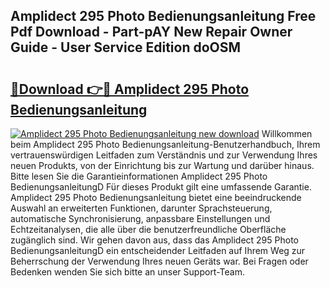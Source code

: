 ## Amplidect 295 Photo Bedienungsanleitung Free Pdf Download - Part-pAY New Repair Owner Guide - User Service Edition doOSM

# <h2><a href="http://df1kzsq.blite.top/?on=Amplidect+295+Photo+Bedienungsanleitung">🔗Download 👉🔴 Amplidect 295 Photo Bedienungsanleitung</a></h2>

[![Amplidect 295 Photo Bedienungsanleitung new download](https://i.imgur.com/lujVjoI.png)](http://df1kzsq.blite.top/?on=Amplidect+295+Photo+Bedienungsanleitung)
Willkommen beim Amplidect 295 Photo Bedienungsanleitung-Benutzerhandbuch, Ihrem vertrauenswürdigen Leitfaden zum Verständnis und zur Verwendung Ihres neuen Produkts, von der Einrichtung bis zur Wartung und darüber hinaus. Bitte lesen Sie die Garantieinformationen Amplidect 295 Photo BedienungsanleitungD Für dieses Produkt gilt eine umfassende Garantie. Amplidect 295 Photo Bedienungsanleitung bietet eine beeindruckende Auswahl an erweiterten Funktionen, darunter Sprachsteuerung, automatische Synchronisierung, anpassbare Einstellungen und Echtzeitanalysen, die alle über die benutzerfreundliche Oberfläche zugänglich sind. Wir gehen davon aus, dass das Amplidect 295 Photo BedienungsanleitungD ein entscheidender Leitfaden auf Ihrem Weg zur Beherrschung der Verwendung Ihres neuen Geräts war. Bei Fragen oder Bedenken wenden Sie sich bitte an unser Support-Team.
